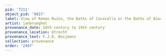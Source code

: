 ```yaml
---
pid: '7211'
object_pid: '9817'
label: View of Roman Ruins, the Baths of Caracalla or the Baths of Diocletian in Rome
artist: janbrueghel
provenance_date: 18th century to 19th century
provenance_location: Utrecht
provenance_text: F.J.O. Boijmans
collection: provenance
order: '2497'
---
```

